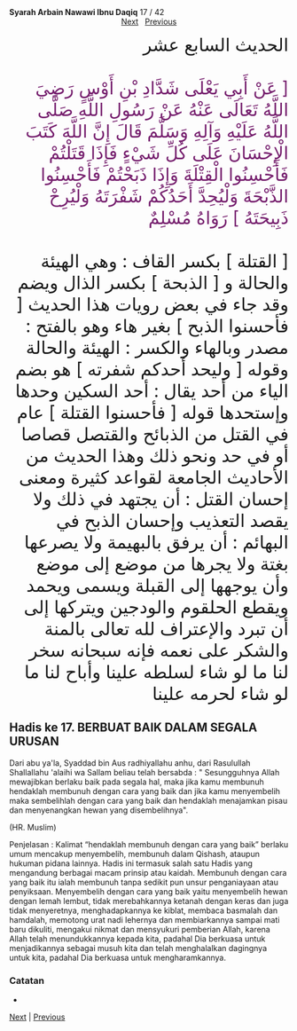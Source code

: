 <tr><td align=center><b>Syarah Arbain Nawawi Ibnu Daqiq</b> 17 / 42<br></td></tr><tr><td valign=top><center><a href='18'>Next</a>&nbsp;&nbsp;&nbsp;<a href='16'>Previous</a></center><section class='nass'><p lang='ar' dir='rtl' align=right><font size=6> الحديث السابع عشر <br />
<br />
<font color="#77216F">
[ عَنْ أَبِي يَعْلَى شَدَّادِ بْنِ أَوْسٍ رَضِيَ اللَّهُ تَعَالَى عَنْهُ عَنْ رَسُولِ اللَّهِ صَلَّى اللَّهُ عَلَيْهِ وَآلِهِ وَسَلَّمَ قَالَ إِنَّ اللَّهَ كَتَبَ الْإِحْسَانَ عَلَى كُلِّ شَيْءٍ فَإِذَا قَتَلْتُمْ فَأَحْسِنُوا الْقِتْلَةَ وَإِذَا ذَبَحْتُمْ فَأَحْسِنُوا الذَّبْحَةَ وَلْيُحِدَّ أَحَدُكُمْ شَفْرَتَهُ وَلْيُرِحْ ذَبِيحَتَهُ ] رَوَاهُ مُسْلِمٌ <br />
</font>
<br/>
[ القتلة ] بكسر القاف : وهي الهيئة والحالة و [ الذبحة ] بكسر الذال ويضم وقد جاء في بعض رويات هذا الحديث [ فأحسنوا الذبح ] بغير هاء وهو بالفتح : مصدر وبالهاء والكسر : الهيئة والحالة وقوله [ وليحد أحدكم شفرته ] هو بضم الياء من أحد يقال : أحد السكين وحدها وإستحدها قوله [ فأحسنوا القتلة ] عام في القتل من الذبائح والقتصل قصاصا أو في حد ونحو ذلك وهذا الحديث من الأحاديث الجامعة لقواعد كثيرة ومعنى إحسان القتل : أن يجتهد في ذلك ولا يقصد التعذيب وإحسان الذبح في البهائم : أن يرفق بالبهيمة ولا يصرعها بغتة ولا يجرها من موضع إلى موضع وأن يوجهها إلى القبلة ويسمى ويحمد ويقطع الحلقوم والودجين ويتركها إلى أن تبرد والإعتراف لله تعالى بالمنة والشكر على نعمه فإنه سبحانه سخر لنا ما لو شاء لسلطه علينا وأباح لنا ما لو شاء لحرمه علينا <br />
</font></p></section>

<div markdown="1">

## Hadis ke 17. BERBUAT BAIK DALAM SEGALA URUSAN

Dari abu ya'la, Syaddad bin Aus radhiyallahu anhu, dari Rasulullah Shallallahu 'alaihi wa Sallam beliau telah bersabda : " Sesungguhnya Allah mewajibkan berlaku baik pada segala hal, maka jika kamu membunuh hendaklah membunuh dengan cara yang baik dan jika kamu menyembelih maka sembelihlah dengan cara yang baik dan hendaklah menajamkan pisau dan menyenangkan hewan yang disembelihnya".

(HR. Muslim)

Penjelasan :
Kalimat “hendaklah membunuh dengan cara yang baik” berlaku umum mencakup menyembelih, membunuh dalam Qishash, ataupun hukuman pidana lainnya. Hadis ini termasuk salah satu Hadis yang mengandung berbagai macam prinsip atau kaidah. Membunuh dengan cara yang baik itu ialah membunuh tanpa sedikit pun unsur penganiayaan  atau  penyiksaan.  Menyembelih  dengan  cara  yang  baik  yaitu menyembelih hewan  dengan  lemah  lembut,  tidak  merebahkannya ketanah  dengan keras dan juga tidak menyeretnya, menghadapkannya ke kiblat, membaca basmalah dan hamdalah, memotong urat nadi lehernya dan membiarkannya sampai mati baru dikuliti, mengakui nikmat dan mensyukuri pemberian Allah, karena Allah telah menundukkannya kepada kita, padahal Dia berkuasa untuk menjadikannya sebagai musuh kita dan telah menghalalkan dagingnya untuk kita, padahal Dia berkuasa untuk mengharamkannya.


### Catatan  
- 
[Next](18) | [Previous](16)
</div>
